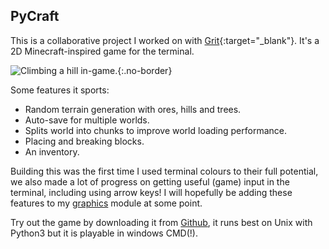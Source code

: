 PyCraft
-------

This is a collaborative project I worked on with [Grit](http://geraintwhite.co.uk){:target="_blank"}. It's a 2D Minecraft-inspired game for the terminal.

![Climbing a hill in-game.](images/pycraft.png){:.no-border}

Some features it sports:

- Random terrain generation with ores, hills and trees.
- Auto-save for multiple worlds.
- Splits world into chunks to improve world loading performance.
- Placing and breaking blocks.
- An inventory.

Building this was the first time I used terminal colours to their full potential, we also made a lot of progress on getting useful (game) input in the terminal, including using arrow keys! I will hopefully be adding these features to my [graphics](http://github.com/olls/graphics) module at some point.

Try out the game by downloading it from [Github](http://github.com/itsapi/pycraft), it runs best on Unix with Python3 but it is playable in windows CMD(!).